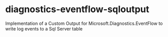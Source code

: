 # diagnostics-eventflow-sqloutput
Implementation of a Custom Output for Microsoft.Diagnostics.EventFlow to write log events to a Sql Server table
